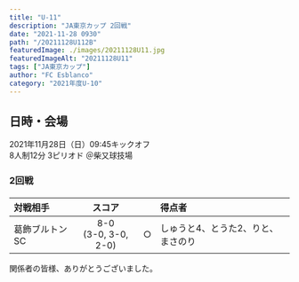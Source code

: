 ```yaml
---
title: "U-11"
description: "JA東京カップ 2回戦"
date: "2021-11-28 0930"
path: "/20211128U112B"
featuredImage: ./images/20211128U11.jpg
featuredImageAlt: "20211128U11"
tags: ["JA東京カップ"]
author: "FC Esblanco"
category: "2021年度U-10"
---
```


## 日時・会場

2021年11月28日（日）09:45キックオフ  
8人制12分 3ピリオド
＠柴又球技場

### 2回戦

#### 

| 対戦相手| スコア        |   | 得点者  |
|:----|:------------:|:-:|:--------|
|葛飾ブルトンSC| 8-0<br>(3-0, 3-0, 2-0) | ○ |しゅうと4、とうた2、りと、まさのり|

関係者の皆様、ありがとうございました。
